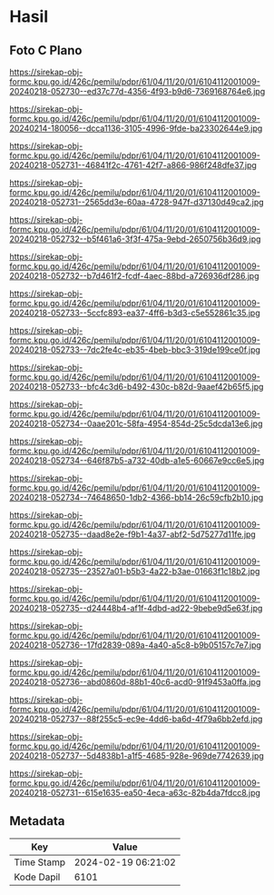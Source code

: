 # Hasil

## Foto C Plano

https://sirekap-obj-formc.kpu.go.id/426c/pemilu/pdpr/61/04/11/20/01/6104112001009-20240218-052730--ed37c77d-4356-4f93-b9d6-7369168764e6.jpg

https://sirekap-obj-formc.kpu.go.id/426c/pemilu/pdpr/61/04/11/20/01/6104112001009-20240214-180056--dcca1136-3105-4996-9fde-ba23302644e9.jpg

https://sirekap-obj-formc.kpu.go.id/426c/pemilu/pdpr/61/04/11/20/01/6104112001009-20240218-052731--46841f2c-4761-42f7-a866-986f248dfe37.jpg

https://sirekap-obj-formc.kpu.go.id/426c/pemilu/pdpr/61/04/11/20/01/6104112001009-20240218-052731--2565dd3e-60aa-4728-947f-d37130d49ca2.jpg

https://sirekap-obj-formc.kpu.go.id/426c/pemilu/pdpr/61/04/11/20/01/6104112001009-20240218-052732--b5f461a6-3f3f-475a-9ebd-2650756b36d9.jpg

https://sirekap-obj-formc.kpu.go.id/426c/pemilu/pdpr/61/04/11/20/01/6104112001009-20240218-052732--b7d461f2-fcdf-4aec-88bd-a726936df286.jpg

https://sirekap-obj-formc.kpu.go.id/426c/pemilu/pdpr/61/04/11/20/01/6104112001009-20240218-052733--5ccfc893-ea37-4ff6-b3d3-c5e552861c35.jpg

https://sirekap-obj-formc.kpu.go.id/426c/pemilu/pdpr/61/04/11/20/01/6104112001009-20240218-052733--7dc2fe4c-eb35-4beb-bbc3-319de199ce0f.jpg

https://sirekap-obj-formc.kpu.go.id/426c/pemilu/pdpr/61/04/11/20/01/6104112001009-20240218-052733--bfc4c3d6-b492-430c-b82d-9aaef42b65f5.jpg

https://sirekap-obj-formc.kpu.go.id/426c/pemilu/pdpr/61/04/11/20/01/6104112001009-20240218-052734--0aae201c-58fa-4954-854d-25c5dcda13e6.jpg

https://sirekap-obj-formc.kpu.go.id/426c/pemilu/pdpr/61/04/11/20/01/6104112001009-20240218-052734--646f87b5-a732-40db-a1e5-60667e9cc6e5.jpg

https://sirekap-obj-formc.kpu.go.id/426c/pemilu/pdpr/61/04/11/20/01/6104112001009-20240218-052734--74648650-1db2-4366-bb14-26c59cfb2b10.jpg

https://sirekap-obj-formc.kpu.go.id/426c/pemilu/pdpr/61/04/11/20/01/6104112001009-20240218-052735--daad8e2e-f9b1-4a37-abf2-5d75277d11fe.jpg

https://sirekap-obj-formc.kpu.go.id/426c/pemilu/pdpr/61/04/11/20/01/6104112001009-20240218-052735--23527a01-b5b3-4a22-b3ae-01663f1c18b2.jpg

https://sirekap-obj-formc.kpu.go.id/426c/pemilu/pdpr/61/04/11/20/01/6104112001009-20240218-052735--d24448b4-af1f-4dbd-ad22-9bebe9d5e63f.jpg

https://sirekap-obj-formc.kpu.go.id/426c/pemilu/pdpr/61/04/11/20/01/6104112001009-20240218-052736--17fd2839-089a-4a40-a5c8-b9b05157c7e7.jpg

https://sirekap-obj-formc.kpu.go.id/426c/pemilu/pdpr/61/04/11/20/01/6104112001009-20240218-052736--abd0860d-88b1-40c6-acd0-91f9453a0ffa.jpg

https://sirekap-obj-formc.kpu.go.id/426c/pemilu/pdpr/61/04/11/20/01/6104112001009-20240218-052737--88f255c5-ec9e-4dd6-ba6d-4f79a6bb2efd.jpg

https://sirekap-obj-formc.kpu.go.id/426c/pemilu/pdpr/61/04/11/20/01/6104112001009-20240218-052737--5d4838b1-a1f5-4685-928e-969de7742639.jpg

https://sirekap-obj-formc.kpu.go.id/426c/pemilu/pdpr/61/04/11/20/01/6104112001009-20240218-052731--615e1635-ea50-4eca-a63c-82b4da7fdcc8.jpg


## Metadata

| Key        | Value               |
| ---------- | ------------------- |
| Time Stamp | 2024-02-19 06:21:02 |
| Kode Dapil | 6101                |



